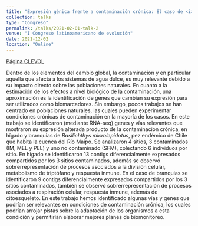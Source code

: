 ```yaml
---
title: "Expresión génica frente a contaminación crónica: El caso de <i>Basilichthys microlepidotus</i> en la cuenca del Río Maipo."
collection: talks
type: "Congreso"
permalink: /talks/2021-02-01-talk-2
venue: "I Congreso latinoamericano de evolución"
date: 2021-12-02
location: "Online"
---
```


[Página CLEVOL](https://www.clevol2021.com)

Dentro de los elementos del cambio global, la contaminación y en particular aquella que afecta a los sistemas de agua dulce, es muy relevante debido a su impacto directo sobre las poblaciones naturales. En cuanto a la estimación de los efectos a nivel biológico de la contaminación, una aproximación es la identificación de genes que cambian su expresión para ser utilizados como biomarcadores. Sin embargo, pocos trabajos se han centrado en poblaciones naturales, las cuales pueden experimentar condiciones crónicas de contaminación en la mayoría de los casos. En este trabajo se identificaron (mediante RNA-seq) genes y vías relevantes que mostraron su expresión alterada producto de la contaminación crónica, en hígado y branquias de <i>Basilichthys microlepidotus</i>, pez endémico de Chile que habita la cuenca del Río Maipo. Se analizaron 4 sitios, 3 contaminados (IM, MEL y PEL) y uno no contaminado (SFM), colectando 6 individuos por sitio. En hígado se identificaron 13 contigs diferencialmente expresados compartidos por los 3 sitios contaminados, además se observó sobrerrepresentación de procesos asociados a la división celular, metabolismo de triptófano y respuesta inmune. En el caso de branquias se identificaron 9 contigs diferencialmente expresados compartidos por los 3 sitios contaminados, también se observó sobrerrepresentación de procesos asociados a respiración celular, respuesta inmune, además de citoesqueleto. En este trabajo hemos identificado algunas vías y genes que podrían ser relevantes en condiciones de contaminación crónica, los cuales podrían arrojar pistas sobre la adaptación de los organismos a esta condición y permitirían elaborar mejores planes de biomonitoreo.
